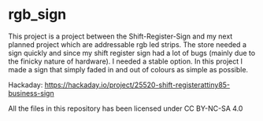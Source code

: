 # rgb_sign 

This project is a project between the Shift-Register-Sign and my next planned 
project which are addressable rgb led strips. The store needed a sign quickly and since 
my shift register sign had a lot of bugs (mainly due to the finicky nature of hardware). 
I needed a stable option. In this project I made a sign that simply faded in and out of 
colours as simple as possible.  

Hackaday: https://hackaday.io/project/25520-shift-registerattiny85-business-sign

All the files in this repository has been licensed under CC BY-NC-SA 4.0
